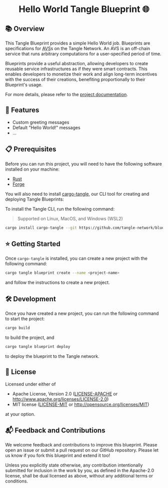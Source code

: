# <h1 align="center">Hello World Tangle Blueprint 🌐</h1>

## 📚 Overview

This Tangle Blueprint provides a simple Hello World job.
Blueprints are specifications for <abbr title="Actively Validated Services">AVS</abbr>s on the Tangle Network. An AVS is
an off-chain service that runs arbitrary computations for a user-specified period of time.

Blueprints provide a useful abstraction, allowing developers to create reusable service infrastructures as if they were
smart contracts. This enables developers to monetize their work and align long-term incentives with the success of their
creations, benefiting proportionally to their Blueprint's usage.

For more details, please refer to the [project documentation](https://docs.tangle.tools/developers/blueprints/introduction).

## 🚀 Features

- Custom greeting messages
- Default "Hello World!" messages
- ...

## 📋 Prerequisites

Before you can run this project, you will need to have the following software installed on your machine:

- [Rust](https://www.rust-lang.org/tools/install)
- [Forge](https://getfoundry.sh)

You will also need to install [cargo-tangle](https://crates.io/crates/cargo-tangle), our CLI tool for creating and
deploying Tangle Blueprints:

To install the Tangle CLI, run the following command:

> Supported on Linux, MacOS, and Windows (WSL2)

```bash
cargo install cargo-tangle --git https://github.com/tangle-network/blueprint
```

## ⭐ Getting Started

Once `cargo-tangle` is installed, you can create a new project with the following command:

```sh
cargo tangle blueprint create --name <project-name>
```

and follow the instructions to create a new project.

## 🛠️ Development

Once you have created a new project, you can run the following command to start the project:

```sh
cargo build
```

to build the project, and

```sh
cargo tangle blueprint deploy
```

to deploy the blueprint to the Tangle network.

## 📜 License

Licensed under either of

* Apache License, Version 2.0
  ([LICENSE-APACHE](LICENSE-APACHE) or http://www.apache.org/licenses/LICENSE-2.0)
* MIT license
  ([LICENSE-MIT](LICENSE-MIT) or http://opensource.org/licenses/MIT)

at your option.

## 📬 Feedback and Contributions

We welcome feedback and contributions to improve this blueprint.
Please open an issue or submit a pull request on our GitHub repository.
Please let us know if you fork this blueprint and extend it too!

Unless you explicitly state otherwise, any contribution intentionally submitted
for inclusion in the work by you, as defined in the Apache-2.0 license, shall be
dual licensed as above, without any additional terms or conditions.
